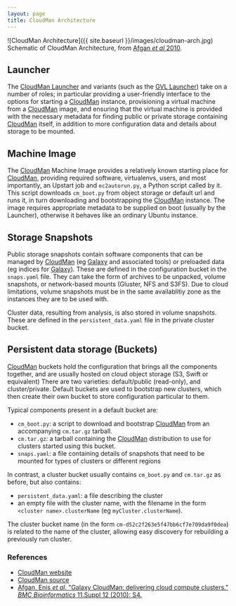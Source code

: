 ```yaml
---
layout: page
title: CloudMan Architecture
---
```

![CloudMan Architecture]({{ site.baseurl }}/images/cloudman-arch.jpg)
Schematic of CloudMan Architecture, from [Afgan *et al* 2010][afgan2010].

## Launcher
The [CloudMan Launcher](https://biocloudcentral.herokuapp.com) and variants (such as the [GVL Launcher](http://launch.genome.edu.au)) take on a number of roles; in particular providing a user-friendly interface to the options for starting a [CloudMan][cm_web] instance, provisioning a virtual machine from a [CloudMan][cm_web] image, and ensuring that the virtual machine is provided with the necessary metadata for finding public or private storage containing [CloudMan][cm_web] itself, in addition to more configuration data and details about storage to be mounted.

## Machine Image
The [CloudMan][cm_web] Machine Image provides a relatively known starting place for [CloudMan][cm_web], providing required software, virtualenvs, users, and most importantly, an Upstart job and `ec2autorun.py`, a Python script called by it. This script downloads `cm_boot.py` from object storage or default url and runs it, in turn downloading and bootstrapping the [CloudMan][cm_web] instance. The image requires appropriate metadata to be supplied on boot (usually by the Launcher), otherwise it behaves like an ordinary Ubuntu instance.

## Storage Snapshots
Public storage snapshots contain software components that can be managed by [CloudMan][cm_web] (eg [Galaxy][galaxy] and associated tools) or preloaded data (eg indices for [Galaxy][galaxy]). These are defined in the configuration bucket in the `snaps.yaml` file. They can take the form of archives to be unpacked, volume snapshots, or network-based mounts (Gluster, NFS and S3FS). Due to cloud limitations, volume snapshots must be in the same availablitiy zone as the instances they are to be used with.

Cluster data, resulting from analysis, is also stored in volume snapshots. These are defined in the `persistent_data.yaml` file in the private cluster bucket.

## Persistent data storage (Buckets)
[CloudMan][cm_web] buckets hold the configuration that brings all the components together, and are usually hosted on cloud object storage (S3, Swift or equivalent) There are two varieties: default/public (read-only), and cluster/private. Default buckets are used to bootstrap new clusters, which then create their own bucket to store configuration particular to them.

Typical components present in a default bucket are:

- `cm_boot.py`: a script to download and bootstrap [CloudMan][cm_web] from an accompanying `cm.tar.gz` tarball.
- `cm.tar.gz`: a tarball containing the [CloudMan][cm_web] distribution to use for clusters started using this bucket.
- `snaps.yaml`: a file containing details of snapshots that need to be mounted for types of clusters or different regions

In contrast, a cluster bucket usually contains `cm_boot.py` and `cm.tar.gz` as before, but also contains:

- `persistent_data.yaml`: a file describing the cluster
- an empty file with the cluster name, with the filename in the form `<cluster name>.clusterName` (eg `myCluster.clusterName`).

The cluster bucket name (in the form `cm-d52c2f263e5f47bb6cf7e709da9f0dea`) is related to the name of the cluster, allowing easy discovery for rebuilding a previously run cluster.


### References
- [CloudMan website][cm_web]
- [CloudMan source][cm_src]
- [Afgan, Enis *et al.* "Galaxy CloudMan: delivering cloud compute clusters." *BMC Bioinformatics* 11.Suppl 12 (2010): S4.][afgan2010]

[afgan2010]: http://doi.org/10.1186/1471-2105-11-S12-S4
[cm_src]: https://bitbucket.org/galaxy/cloudman
[cm_web]: https://wiki.galaxyproject.org/CloudMan
[galaxy]: http://galaxyproject.org/

